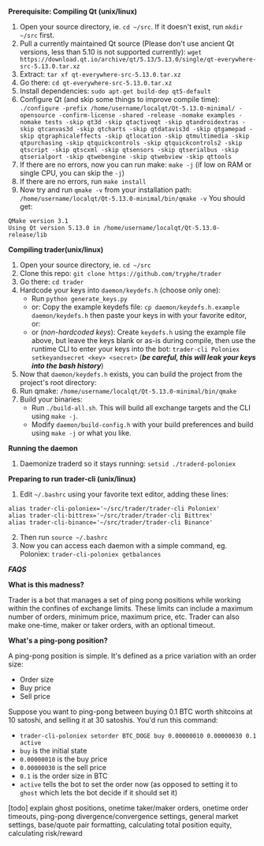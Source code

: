 

**Prerequisite: Compiling Qt (unix/linux)**
 1. Open your source directory, ie. `cd ~/src`. If it doesn't exist, run `mkdir ~/src` first.
 3. Pull a currently maintained Qt source (Please don't use ancient Qt versions, less than 5.10 is not supported currently): `wget https://download.qt.io/archive/qt/5.13/5.13.0/single/qt-everywhere-src-5.13.0.tar.xz`
 4. Extract: `tar xf qt-everywhere-src-5.13.0.tar.xz`
 5. Go there: `cd qt-everywhere-src-5.13.0.tar.xz`
 6. Install dependencies: `sudo apt-get build-dep qt5-default`
 7. Configure Qt (and skip some things to improve compile time): 
`./configure -prefix /home/username/localqt/Qt-5.13.0-minimal/ -opensource -confirm-license -shared -release -nomake examples -nomake tests -skip qt3d -skip qtactiveqt -skip qtandroidextras -skip qtcanvas3d -skip qtcharts -skip qtdatavis3d -skip qtgamepad -skip qtgraphicaleffects -skip qtlocation -skip qtmultimedia -skip qtpurchasing -skip qtquickcontrols -skip qtquickcontrols2 -skip qtscript -skip qtscxml -skip qtsensors -skip qtserialbus -skip qtserialport -skip qtwebengine -skip qtwebview -skip qttools`
 8. If there are no errors, now you can run make: `make -j` (if low on RAM or single CPU, you can skip the `-j`)
 9. If there are no errors, run `make install`
 11. Now try and run `qmake -v` from your installation path: 
	 `/home/username/localqt/Qt-5.13.0-minimal/bin/qmake -v`
	You should get:
~~~
QMake version 3.1
Using Qt version 5.13.0 in /home/username/localqt/Qt-5.13.0-release/lib
~~~

**Compiling trader(unix/linux)**
 1. Open your source directory, ie. `cd ~/src` 
 2. Clone this repo: `git clone https://github.com/tryphe/trader`
 3. Go there: `cd trader`
 4. Hardcode your keys into `daemon/keydefs.h` (choose only one):
	- Run `python generate_keys.py`
	- or: Copy the example keydefs file: `cp daemon/keydefs.h.example daemon/keydefs.h` then paste your keys in with your favorite editor, or:
	- or (*non-hardcoded keys*): Create `keydefs.h` using the example file above, but leave the keys blank or as-is during compile, then use the runtime CLI to enter your keys into the bot: `trader-cli Poloniex setkeyandsecret <key> <secret>` (***be careful, this will leak your keys into the bash history***)
 5. Now that `daemon/keydefs.h` exists, you can build the project from the project's root directory:
 6. Run qmake: `/home/username/localqt/Qt-5.13.0-minimal/bin/qmake`
 7. Build your binaries:
	- Run `./build-all.sh`. This will build all exchange targets and the CLI using `make -j`.
	- Modify `daemon/build-config.h` with your build preferences and build using `make -j` or what you like.

**Running the daemon**
1. Daemonize traderd so it stays running: `setsid ./traderd-poloniex`

**Preparing to run trader-cli (unix/linux)**
 1. Edit `~/.bashrc` using your favorite text editor, adding these lines:
~~~
alias trader-cli-poloniex='~/src/trader/trader-cli Poloniex'
alias trader-cli-bittrex='~/src/trader/trader-cli Bittrex'
alias trader-cli-binance='~/src/trader/trader-cli Binance'
 ~~~
 2. Then run `source ~/.bashrc`
 3. Now you can access each daemon with a simple command, eg. Poloniex: `trader-cli-poloniex getbalances`



***FAQS***

**What is this madness?**

Trader is a bot that manages a set of ping pong positions while working within the confines of exchange limits. These limits can include a maximum number of orders, minimum price, maximum price, etc. Trader can also make one-time, maker or taker orders, with an optional timeout.

**What's a ping-pong position?**

A ping-pong position is simple. It's defined as a price variation with an order size: 
- Order size
- Buy price
- Sell price
	
Suppose you want to ping-pong between buying 0.1 BTC worth shitcoins at 10 satoshi, and selling it at 30 satoshis. You'd run this command:
- `trader-cli-poloniex setorder BTC_DOGE buy 0.00000010 0.00000030 0.1 active`
- `buy` is the initial state
- `0.00000010` is the buy price
- `0.00000030` is the sell price
- `0.1` is the order size in BTC
- `active` tells the bot to set the order now (as opposed to setting it to `ghost` which lets the bot decide if it should set it)

[todo] explain ghost positions, onetime taker/maker orders, onetime order timeouts, ping-pong divergence/convergence settings, general market settings, base/quote pair formatting, calculating total position equity, calculating risk/reward
